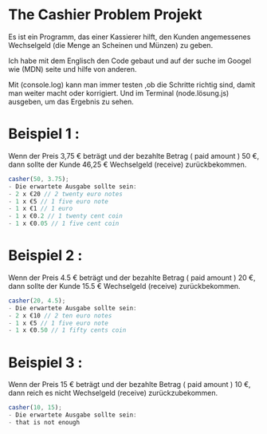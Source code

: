 # The Cashier Problem Projekt

Es ist ein Programm, das einer Kassierer hilft, den Kunden angemessenes Wechselgeld (die Menge an Scheinen und Münzen) zu geben.

Ich habe mit dem Englisch den Code gebaut und auf der suche im Googel wie (MDN) seite und hilfe von anderen.

Mit (console.log) kann man immer testen ,ob die Schritte richtig sind, damit man weiter macht oder korrigiert.
Und im Terminal (node.lösung.js) ausgeben, um das Ergebnis zu sehen.

# Beispiel 1 :

Wenn der Preis 3,75 € beträgt und der bezahlte Betrag ( paid amount ) 50 €, dann sollte der Kunde 46,25 € Wechselgeld (receive) zurückbekommen.

```js
casher(50, 3.75);
- Die erwartete Ausgabe sollte sein:
- 2 x €20 // 2 twenty euro notes
- 1 x €5 // 1 five euro note
- 1 x €1 // 1 euro
- 1 x €0.2 // 1 twenty cent coin
- 1 x €0.05 // 1 five cent coin
```

# Beispiel 2 :

Wenn der Preis 4.5 € beträgt und der bezahlte Betrag ( paid amount ) 20 €, dann sollte der Kunde 15.5 € Wechselgeld (receive) zurückbekommen.

```js
casher(20, 4.5);
- Die erwartete Ausgabe sollte sein:
- 2 x €10 // 2 ten euro notes
- 1 x €5 // 1 five euro note
- 1 x €0.50 // 1 fifty cents coin
```

# Beispiel 3 :

Wenn der Preis 15 € beträgt und der bezahlte Betrag ( paid amount ) 10 €, dann reich es nicht Wechselgeld (receive) zurückzubekommen.

```js
casher(10, 15);
- Die erwartete Ausgabe sollte sein:
- that is not enough
```
